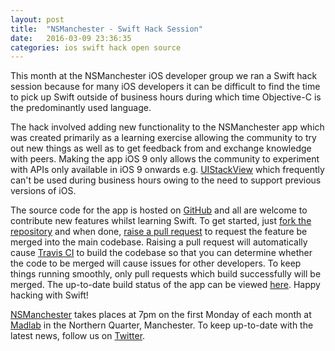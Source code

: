 ```yaml
---
layout: post
title:  "NSManchester - Swift Hack Session"
date:   2016-03-09 23:36:35
categories: ios swift hack open source
---
```


This month at the NSManchester iOS developer group we ran a Swift hack session because for many iOS developers it can be difficult to find the time to pick up Swift outside of business hours during which time Objective-C is the predominantly used language. 

The hack involved adding new functionality to the NSManchester app which was created primarily as a learning exercise allowing the community to try out new things as well as to get feedback from and exchange knowledge with peers. Making the app iOS 9 only allows the community to experiment with APIs only available in iOS 9 onwards e.g. [UIStackView](https://developer.apple.com/library/prerelease/ios/documentation/UIKit/Reference/UIStackView_Class_Reference/) which frequently can't be used during business hours owing to the need to support previous versions of iOS.

The source code for the app is hosted on [GitHub](https://github.com/NSManchester/nsmanchester-app) and all are welcome to contribute new features whilst learning Swift. To get started, just [fork the repository](https://help.github.com/articles/fork-a-repo/) and when done, [raise a pull request](https://help.github.com/articles/creating-a-pull-request/) to request the feature be merged into the main codebase. Raising a pull request will automatically cause [Travis CI](http://travis-ci.org/) to build the codebase so that you can determine whether the code to be merged will cause issues for other developers. To keep things running smoothly, only pull requests which build successfully will be merged. The up-to-date build status of the app can be viewed [here](https://travis-ci.org/NSManchester/nsmanchester-app). Happy hacking with Swift!

[NSManchester](https://madlab.org.uk/events/ns-manchester-apr-2016/) takes places at 7pm on the first Monday of each month at [Madlab](https://madlab.org.uk/) in the Northern Quarter, Manchester. To keep up-to-date with the latest news, follow us on [Twitter](https://twitter.com/nsmanchester).